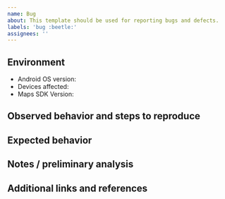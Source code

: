 ```yaml
---
name: Bug
about: This template should be used for reporting bugs and defects.
labels: 'bug :beetle:'
assignees: ''
---
```


## Environment

- Android OS version:
- Devices affected:
- Maps SDK Version:

## Observed behavior and steps to reproduce

<!--- Please include as much evidence as possible (traces, videos, screenshots etc --->

## Expected behavior

<!--- Please include the expected behavior and any resources supporting this expected behavior. --->

## Notes / preliminary analysis

<!--- include your initial analysis, if available --->

## Additional links and references

<!--- Links to traces, videos et --->
